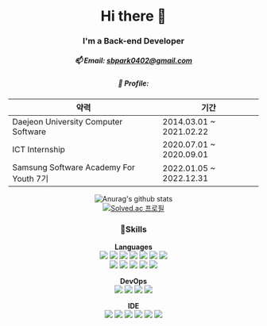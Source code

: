 <div align="center">
  
# Hi there 👋
### I'm a Back-end Developer 
##### 📫 Email: sbpark0402@gmail.com
##### 💬 Profile: 
약력 | 기간
--|--
Daejeon University Computer Software|2014.03.01 ~ 2021.02.22
ICT Internship | 2020.07.01 ~ 2020.09.01
Samsung Software Academy For Youth 7기|2022.01.05 ~ 2022.12.31

![Anurag's github stats](https://github-readme-stats.vercel.app/api?username=Sungbae95&show_icons=true&theme=tokyonight)<br/>
[![Solved.ac 프로필](http://mazassumnida.wtf/api/v2/generate_badge?boj=sbpark110542)](https://solved.ac/sbpark110542)

### 🎨Skills
**Languages**  
<img src="https://img.shields.io/badge/Java-007396?style=flat-square&logo=Java&logoColor=white">
<img src="https://img.shields.io/badge/Python-3776AB?style=flat-square&logo=python&logoColor=white">
<img src="https://img.shields.io/badge/Node.js-339933?style=flat-square&logo=Node.js&logoColor=white">
<img src="https://img.shields.io/badge/Django-092E20?style=flat-square&logo=django&logoColor=white">
<img src="https://img.shields.io/badge/Express-000000?style=flat-square&logo=express&logoColor=white">
<img src="https://img.shields.io/badge/Springboot-6DB33F?style=flat-square&logo=springboot&logoColor=white">
<img src="https://img.shields.io/badge/Springcloud-6DB33F?style=flat-square&logo=spring&logoColor=white"><br/>
<img src="https://img.shields.io/badge/Mysql-4479A1?style=flat-square&logo=mysql&logoColor=white">
<img src="https://img.shields.io/badge/MariaDB-003545?style=flat-square&logo=mariaDB&logoColor=white">
<img src="https://img.shields.io/badge/MongoDB-47A248?style=flat-square&logo=MongoDB&logoColor=white">
<img src="https://img.shields.io/badge/Mybatis-000000?style=flat-square&logo=mybaits&logoColor=white"> 
<img src="https://img.shields.io/badge/JPA-6DB33F?style=flat-square&logo=spring&logoColor=white">
  
**DevOps**  
<img src="https://img.shields.io/badge/Linux-FCC624?style=flat-square&logo=linux&logoColor=white">
<img src="https://img.shields.io/badge/Docker-2496ED?style=flat-square&logo=docker&logoColor=white">
<img src="https://img.shields.io/badge/Jenkins-D24939?style=flat-square&logo=jenkins&logoColor=white">
<img src="https://img.shields.io/badge/AWS EC2-FF9900?style=flat-square&logo=Amazon EC2&logoColor=white">
 
**IDE**  
<img src="https://img.shields.io/badge/VisualStudioCode-007ACC?style=flat-square&logo=VisualStudioCode&logoColor=white"/>
  <img src="https://img.shields.io/badge/Git-F05032?style=flat-square&logo=Git&logoColor=white"/>
<img src="https://img.shields.io/badge/GitHub-181717?style=flat-square&logo=GitHub&logoColor=white"/>
<img src="https://img.shields.io/badge/Eclipse-2C2255?style=flat-square&logo=EclipseIDE&logoColor=white"/>
<img src="https://img.shields.io/badge/Jira-0052CC?style=flat-square&logo=Jira Software&logoColor=white"/>
<img src="https://img.shields.io/badge/IntelliJ IDEA-000000?style=flat-square&logo=IntelliJ IDEA&logoColor=white"/></a>


</div>
